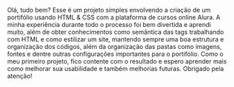 Olá, tudo bem? Esse é um projeto simples envolvendo a criação de um portifólio usando HTML & CSS com a plataforma de cursos online Alura. A minha experiência durante todo o processo foi bem divertida e aprendi muito, além de obter conhecimentos como semântica das tags trabalhando com HTML e como estilizar um site, mantendo sempre uma boa estrutura e organização dos códigos, além da organização das pastas como imagens, fontes e dentre outras configurações importantes para o portifólio. 
Como o meu primeiro projeto, fico contente com o resultado e espero aprender mais como melhorar sua usabilidade e também melhorias futuras. Obrigado pela atenção!
